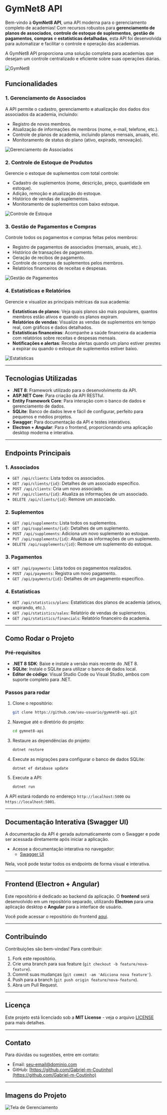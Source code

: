 # GymNet8 API

Bem-vindo à **GymNet8 API**, uma API moderna para o gerenciamento completo de academias! Com recursos robustos para **gerenciamento de planos de associados**, **controle de estoque de suplementos**, **gestão de pagamentos**, **compras** e **estatísticas detalhadas**, esta API foi desenvolvida para automatizar e facilitar o controle e operação das academias.

A GymNet8 API proporciona uma solução completa para academias que desejam um controle centralizado e eficiente sobre suas operações diárias.

![GymNet8](https://www.exemplo.com/imagens/gymnet8-logo.png)

## Funcionalidades

### 1. **Gerenciamento de Associados**
A API permite o cadastro, gerenciamento e atualização dos dados dos associados da academia, incluindo:
- Registro de novos membros.
- Atualização de informações de membros (nome, e-mail, telefone, etc.).
- Controle de planos de academia, incluindo planos mensais, anuais, etc.
- Monitoramento de status do plano (ativo, expirado, renovação).

![Gerenciamento de Associados](https://www.exemplo.com/imagens/associados.png)

### 2. **Controle de Estoque de Produtos**
Gerencie o estoque de suplementos com total controle:
- Cadastro de suplementos (nome, descrição, preço, quantidade em estoque).
- Adição, remoção e atualização do estoque.
- Histórico de vendas de suplementos.
- Monitoramento de suplementos com baixo estoque.

![Controle de Estoque](https://www.exemplo.com/imagens/estoque.png)

### 3. **Gestão de Pagamentos e Compras**
Controle todos os pagamentos e compras feitas pelos membros:
- Registro de pagamentos de associados (mensais, anuais, etc.).
- Histórico de transações de pagamento.
- Geração de recibos de pagamento.
- Controle de compras de suplementos pelos membros.
- Relatórios financeiros de receitas e despesas.

![Gestão de Pagamentos](https://www.exemplo.com/imagens/pagamentos.png)

### 4. **Estatísticas e Relatórios**
Gerencie e visualize as principais métricas da sua academia:
- **Estatísticas de planos**: Veja quais planos são mais populares, quantos membros estão ativos e quando os planos expiram.
- **Relatórios de vendas**: Visualize as vendas de suplementos em tempo real, com gráficos e dados detalhados.
- **Estatísticas financeiras**: Acompanhe a saúde financeira da academia com relatórios sobre receitas e despesas mensais.
- **Notificações e alertas**: Receba alertas quando um plano estiver prestes a expirar ou quando o estoque de suplementos estiver baixo.

![Estatísticas](https://www.exemplo.com/imagens/estatisticas.png)

---

## Tecnologias Utilizadas

- **.NET 8**: Framework utilizado para o desenvolvimento da API.
- **ASP.NET Core**: Para criação da API RESTful.
- **Entity Framework Core**: Para interação com o banco de dados e gerenciamento de dados.
- **SQLite**: Banco de dados leve e fácil de configurar, perfeito para pequenos e médios projetos.
- **Swagger**: Para documentação da API e testes interativos.
- **Electron + Angular**: Para o frontend, proporcionando uma aplicação desktop moderna e interativa.

---

## Endpoints Principais

### 1. **Associados**
- `GET /api/clients`: Lista todos os associados.
- `GET /api/clients/{id}`: Detalhes de um associado específico.
- `POST /api/clients`: Cria um novo associado.
- `PUT /api/clients/{id}`: Atualiza as informações de um associado.
- `DELETE /api/clients/{id}`: Remove um associado.

### 2. **Suplementos**
- `GET /api/supplements`: Lista todos os suplementos.
- `GET /api/supplements/{id}`: Detalhes de um suplemento.
- `POST /api/supplements`: Adiciona um novo suplemento ao estoque.
- `PUT /api/supplements/{id}`: Atualiza as informações de um suplemento.
- `DELETE /api/supplements/{id}`: Remove um suplemento do estoque.

### 3. **Pagamentos**
- `GET /api/payments`: Lista todos os pagamentos realizados.
- `POST /api/payments`: Registra um novo pagamento.
- `GET /api/payments/{id}`: Detalhes de um pagamento específico.

### 4. **Estatísticas**
- `GET /api/statistics/plans`: Estatísticas dos planos de academia (ativos, expirando, etc.).
- `GET /api/statistics/sales`: Relatório de vendas de suplementos.
- `GET /api/statistics/financials`: Relatório financeiro da academia.

---

## Como Rodar o Projeto

### Pré-requisitos

- **.NET 8 SDK**: Baixe e instale a versão mais recente do .NET 8.
- **SQLite**: Instale o SQLite para utilizar o banco de dados local.
- **Editor de código**: Visual Studio Code ou Visual Studio, ambos com suporte completo para .NET.

### Passos para rodar

1. Clone o repositório:
   ```bash
   git clone https://github.com/seu-usuario/gymnet8-api.git
   ```

2. Navegue até o diretório do projeto:
   ```bash
   cd gymnet8-api
   ```

3. Restaure as dependências do projeto:
   ```bash
   dotnet restore
   ```

4. Execute as migrações para configurar o banco de dados SQLite:
   ```bash
   dotnet ef database update
   ```

5. Execute a API:
   ```bash
   dotnet run
   ```

A API estará rodando no endereço `http://localhost:5000` ou `https://localhost:5001`.

---

## Documentação Interativa (Swagger UI)

A documentação da API é gerada automaticamente com o Swagger e pode ser acessada diretamente após iniciar a aplicação.

- Acesse a documentação interativa no navegador:
    - [Swagger UI](http://localhost:5000/swagger)

Nela, você pode testar todos os endpoints de forma visual e interativa.

---

## Frontend (Electron + Angular)

Este repositório é dedicado ao backend da aplicação. O **frontend** será desenvolvido em um repositório separado, utilizando **Electron** para uma aplicação desktop e **Angular** para a interface de usuário.

Você pode acessar o repositório do frontend [aqui](https://github.com/seu-usuario/frontend-gymnet8).

---

## Contribuindo

Contribuições são bem-vindas! Para contribuir:

1. Fork este repositório.
2. Crie uma branch para sua feature (`git checkout -b feature/nova-feature`).
3. Commit suas mudanças (`git commit -am 'Adiciona nova feature'`).
4. Push para a branch (`git push origin feature/nova-feature`).
5. Abra um Pull Request.

---

## Licença

Este projeto está licenciado sob a **MIT License** - veja o arquivo [LICENSE](LICENSE) para mais detalhes.

---

## Contato

Para dúvidas ou sugestões, entre em contato:

- Email: seu-email@dominio.com
- GitHub: [https://github.com/Gabriel-m-Coutinho](https://github.com/Gabriel-m-Coutinho)

---

## Imagens do Projeto

![Tela de Gerenciamento](https://www.exemplo.com/imagens/tela-gerenciamento.png)
